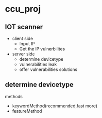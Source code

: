 # ccu_proj

## IOT scanner

* client side
  * Input IP
  * Get the IP vulnerbilites 
* server side
  * determine devicetype
  * vulnerabilities leak 
  * offer vulnerabilities solutions

## determine devicetype
methods
* keywordMethod(recommended,fast more)
* featureMethod

